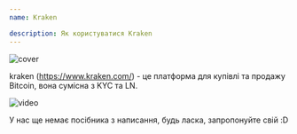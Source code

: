 ```yaml
---
name: Kraken

description: Як користуватися Kraken
---
```


![cover](assets/cover.webp)

kraken (https://www.kraken.com/) - це платформа для купівлі та продажу Bitcoin, вона сумісна з KYC та LN.

![video](https://www.youtube.com/watch?v=ZCGXl5A2Hbc)

У нас ще немає посібника з написання, будь ласка, запропонуйте свій :D